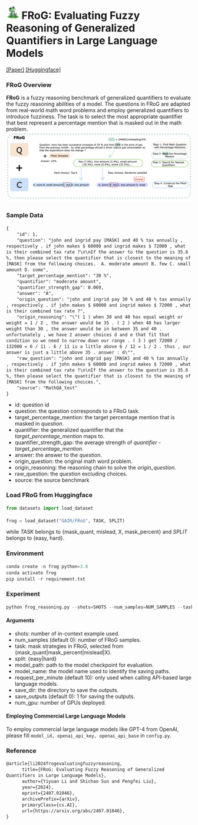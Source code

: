 # <img src="figures/frog.png" width="35" height="35" /> FRoG: Evaluating Fuzzy Reasoning of Generalized Quantifiers in Large Language Models

[[Paper]](https://arxiv.org/abs/2407.01046) [[Huggingface]](https://huggingface.co/datasets/GAIR/FRoG)

### FRoG Overview
**FRoG** is a fuzzy reasoning benchmark of generalized quantifiers to evaluate the fuzzy reasoning abilities of a model. The questions in FRoG are adapted from real-world math word problems and employ generalized quantifiers to introduce fuzziness. The task is to select the most appropriate quantifier that best represent a percentage mention that is masked out in the math problem.
<img src="figures/FRoG_workflow.png"/>

### Sample Data
```
{
    "id": 1,
    "question": "john and ingrid pay [MASK] and 40 % tax annually , respectively . if john makes $ 60000 and ingrid makes $ 72000 , what is their combined tax rate ?\n\nIf the answer to the question is 35.6 %, then please select the quantifier that is closest to the meaning of [MASK] from the following choices.  A. moderate amount B. few C. small amount D. some",
    "target_percentage_mention": "30 %",
    "quantifier": "moderate amount",
    "quantifier_strength_gap": 0.069,
    "answer": "A",
    "origin_question": "john and ingrid pay 30 % and 40 % tax annually , respectively . if john makes $ 60000 and ingrid makes $ 72000 , what is their combined tax rate ?",
    "origin_reasoning": "\"( 1 ) when 30 and 40 has equal weight or weight = 1 / 2 , the answer would be 35 . ( 2 ) when 40 has larger weight than 30 , the answer would be in between 35 and 40 . unfortunately , we have 2 answer choices d and e that fit that condition so we need to narrow down our range . ( 3 ) get 72000 / 132000 = 6 / 11 . 6 / 11 is a little above 6 / 12 = 1 / 2 . thus , our answer is just a little above 35 . answer : d\"",
    "raw_question": "john and ingrid pay [MASK] and 40 % tax annually , respectively . if john makes $ 60000 and ingrid makes $ 72000 , what is their combined tax rate ?\n\nIf the answer to the question is 35.6 %, then please select the quantifier that is closest to the meaning of [MASK] from the following choices.",
    "source": "MathQA_test"
}
```
* id: question id
* question: the question corresponds to a FRoG task.
* target_percentage_mention: the target percentage mention that is masked in *question*.
* quantifier: the generalized quantifier that the *target_percentage_mention* maps to.
* quantifier_strength_gap: the average strength of *quantifier* - *target_percentage_mention*.
* answer: the answer to the *question*.
* origin_question: the original math word problem.
* origin_reasoning: the reasoning chain to solve the *origin_question*.
* raw_question: the *question* excluding choices.
* source: the source benchmark

### Load FRoG from Huggingface
```python
from datasets import load_dataset

frog = load_dataset("GAIR/FRoG", TASK, SPLIT)
```
while *TASK* belongs to {mask_quant, mislead, X, mask_percent} and *SPLIT* belongs to {easy, hard}.

### Environment
```python
conda create -n frog python=3.8
conda activate frog
pip install -r requirement.txt
```

### Experiment
```python
python frog_reasoning.py --shots=SHOTS --num_samples=NUM_SAMPLES --task=TASK --split=SPLIT --save_dir=SAVE_DIR --model=MODEL_NAME --num_gpu=NUM_GPUS
```
#### Arguments
- shots: number of in-context example used.
- num_samples (default 0): number of FRoG samples.
- task: mask strategies in FRoG, selected from {mask_quant|mask_percent|mislead|X}.
- split: {easy|hard}
- model_path: path to the model checkpoint for evaluation.
- model_name: the model name used to identify the saving paths.
- request_per_minute (default 10): only used when calling API-based large language models. 
- save_dir: the directory to save the outputs.
- save_outputs (default 0): 1 for saving the outputs.
- num_gpu: number of GPUs deployed.

#### Employing Commercial Large Language Models
To employ commercial large language models like GPT-4 from OpenAI, please fill ```model_id, openai_api_key, openai_api_base``` in ```config.py```.

### Reference
```
@article{li2024frogevaluatingfuzzyreasoning,
      title={FRoG: Evaluating Fuzzy Reasoning of Generalized Quantifiers in Large Language Models}, 
      author={Yiyuan Li and Shichao Sun and Pengfei Liu},
      year={2024},
      eprint={2407.01046},
      archivePrefix={arXiv},
      primaryClass={cs.AI},
      url={https://arxiv.org/abs/2407.01046}, 
}
```